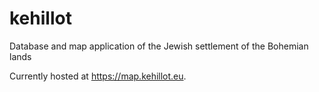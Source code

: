 # kehillot
Database and map application of the Jewish settlement of the Bohemian lands

Currently hosted at https://map.kehillot.eu.
